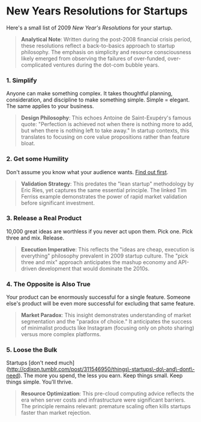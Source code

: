 # New Years Resolutions for Startups

  Here's a small list of 2009 *New Year's Resolutions* for your startup.

> **Analytical Note**: Written during the post-2008 financial crisis period, these resolutions reflect a back-to-basics approach to startup philosophy. The emphasis on simplicity and resource consciousness likely emerged from observing the failures of over-funded, over-complicated ventures during the dot-com bubble years.

  ### 1. Simplify

 Anyone can make something complex. It takes thoughtful planning, consideration, and discipline to make something simple. Simple \= elegant. The same applies to your business.

> **Design Philosophy**: This echoes Antoine de Saint-Exupéry's famous quote: "Perfection is achieved not when there is nothing more to add, but when there is nothing left to take away." In startup contexts, this translates to focusing on core value propositions rather than feature bloat.

 ### 2. Get some Humility

 Don't assume you know what your audience wants. [Find out first](http://www.fourhourworkweek.com/blog/2009/12/13/how-to-create-a-global-phenomenon-for-less-than\10000/).

> **Validation Strategy**: This predates the "lean startup" methodology by Eric Ries, yet captures the same essential principle. The linked Tim Ferriss example demonstrates the power of rapid market validation before significant investment.

 ### 3. Release a Real Product

 10,000 great ideas are worthless if you never act upon them. Pick one. Pick three and mix. Release.

> **Execution Imperative**: This reflects the "ideas are cheap, execution is everything" philosophy prevalent in 2009 startup culture. The "pick three and mix" approach anticipates the mashup economy and API-driven development that would dominate the 2010s.

 ### 4. The Opposite is Also True

 Your product can be enormously successful for a single feature. Someone else's product will be even more successful for excluding that same feature.

> **Market Paradox**: This insight demonstrates understanding of market segmentation and the "paradox of choice." It anticipates the success of minimalist products like Instagram (focusing only on photo sharing) versus more complex platforms.

 ### 5. Loose the Bulk

 Startups \[don't need much](http://cdixon.tumblr.com/post/311546950/things\-startups\-do\-and\-dont\-need). The more you spend, the less you earn. Keep things small. Keep things simple. You'll thrive.

> **Resource Optimization**: This pre-cloud computing advice reflects the era when server costs and infrastructure were significant barriers. The principle remains relevant: premature scaling often kills startups faster than market rejection.
